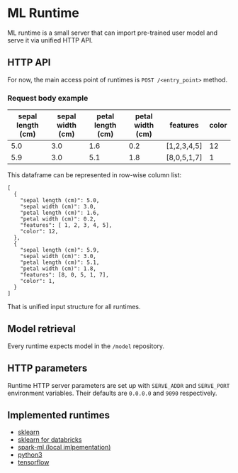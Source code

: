 # ML Runtime

ML runtime is a small server that can import pre-trained user model and serve
it via unified HTTP API.

## HTTP API
For now, the main access point of runtimes is
`POST /<entry_point>` method.

### Request body example

| sepal length (cm) | sepal width (cm) | petal length (cm) | petal width (cm) | features  | color |
|-------------------|------------------|-------------------|------------------|-----------|-------|
|        5.0        |        3.0       |        1.6        |        0.2       |[1,2,3,4,5]|   12  |
|        5.9        |        3.0       |        5.1        |        1.8       |[8,0,5,1,7]|   1   |

This dataframe can be represented in row-wise column list:

```
[
  {
    "sepal length (cm)": 5.0,
    "sepal width (cm)": 3.0,
    "petal length (cm)": 1.6,
    "petal width (cm)": 0.2,
    "features": [ 1, 2, 3, 4, 5],
    "color": 12,
  },
  {
    "sepal length (cm)": 5.9,
    "sepal width (cm)": 3.0,
    "petal length (cm)": 5.1,
    "petal width (cm)": 1.8,
    "features": [8, 0, 5, 1, 7],
    "color": 1,
  }
]
```

That is unified input structure for all runtimes.

## Model retrieval
Every runtime expects model in the `/model` repository.

## HTTP parameters
Runtime HTTP server parameters are set up with `SERVE_ADDR` and `SERVE_PORT` environment variables. Their defaults are `0.0.0.0` and `9090` respectively.

## Implemented runtimes
* [sklearn](scikit/)
* [sklearn for databricks](databricks_python2/)
* [spark-ml (local imlpementation)](localml-spark/)
* [python3](function_py/)
* [tensorflow](tensorflow/)
